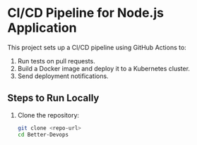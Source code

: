 # CI/CD Pipeline for Node.js Application

This project sets up a CI/CD pipeline using GitHub Actions to:
1. Run tests on pull requests.
2. Build a Docker image and deploy it to a Kubernetes cluster.
3. Send deployment notifications.

## Steps to Run Locally

1. Clone the repository:
   ```bash
   git clone <repo-url>
   cd Better-Devops
